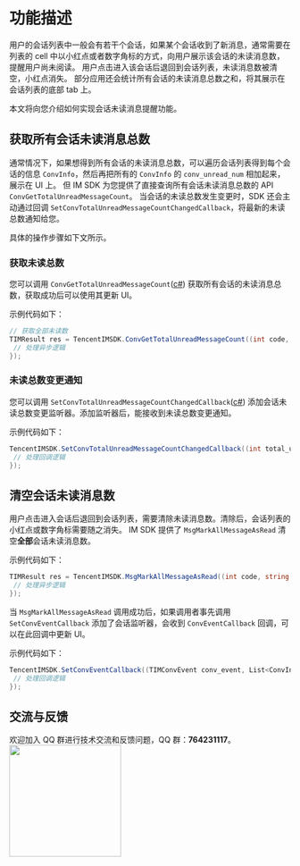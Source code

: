 # 功能描述
用户的会话列表中一般会有若干个会话，如果某个会话收到了新消息，通常需要在列表的 cell 中以小红点或者数字角标的方式，向用户展示该会话的未读消息数，提醒用户尚未阅读。
用户点击进入该会话后退回到会话列表，未读消息数被清空，小红点消失。
部分应用还会统计所有会话的未读消息总数之和，将其展示在会话列表的底部 tab 上。

本文将向您介绍如何实现会话未读消息提醒功能。

## 获取所有会话未读消息总数
通常情况下，如果想得到所有会话的未读消息总数，可以遍历会话列表得到每个会话的信息 `ConvInfo`，然后再把所有的 `ConvInfo` 的 `conv_unread_num` 相加起来，展示在 UI 上。
但 IM SDK 为您提供了直接查询所有会话未读消息总数的 API `ConvGetTotalUnreadMessageCount`。
当会话的未读总数发生变更时，SDK 还会主动通过回调 `SetConvTotalUnreadMessageCountChangedCallback`，将最新的未读总数通知给您。


具体的操作步骤如下文所示。

### 获取未读总数
您可以调用 `ConvGetTotalUnreadMessageCount`([c#](https://comm.qq.com/im/sdk/unity_plus/_site/api/com.tencent.imsdk.unity.TencentIMSDK.html#com_tencent_imsdk_unity_TencentIMSDK_ConvGetTotalUnreadMessageCount_com_tencent_imsdk_unity_callback_ValueCallback_com_tencent_imsdk_unity_types_GetTotalUnreadNumberResult__)) 获取所有会话的未读消息总数，获取成功后可以使用其更新 UI。

示例代码如下：


```c#
// 获取全部未读数
TIMResult res = TencentIMSDK.ConvGetTotalUnreadMessageCount((int code, string desc, GetTotalUnreadNumberResult unread, string user_data)=>{
 // 处理异步逻辑
});
```


### 未读总数变更通知

您可以调用 `SetConvTotalUnreadMessageCountChangedCallback`([c#](https://comm.qq.com/im/sdk/unity_plus/_site/api/com.tencent.imsdk.unity.TencentIMSDK.html#com_tencent_imsdk_unity_TencentIMSDK_SetConvTotalUnreadMessageCountChangedCallback_com_tencent_imsdk_unity_callback_ConvTotalUnreadMessageCountChangedCallback_)) 添加会话未读总数变更监听器。添加监听器后，能接收到未读总数变更通知。

示例代码如下：


```c#
TencentIMSDK.SetConvTotalUnreadMessageCountChangedCallback((int total_unread_count, string user_data)=>{
 // 处理回调逻辑
});
```


## 清空会话未读消息数
用户点击进入会话后退回到会话列表，需要清除未读消息数。清除后，会话列表的小红点或数字角标需要随之消失。
IM SDK 提供了 `MsgMarkAllMessageAsRead` 清空**全部**会话未读消息数。


示例代码如下：


```c#
TIMResult res = TencentIMSDK.MsgMarkAllMessageAsRead((int code, string desc, string user_data)=>{
 // 处理异步逻辑
});
```


当 `MsgMarkAllMessageAsRead` 调用成功后，如果调用者事先调用 `SetConvEventCallback` 添加了会话监听器，会收到 `ConvEventCallback` 回调，可以在此回调中更新 UI。

示例代码如下：

```c#
TencentIMSDK.SetConvEventCallback((TIMConvEvent conv_event, List<ConvInfo> conv_list, string user_data)=>{
 // 处理回调逻辑
});
```


## 交流与反馈

欢迎加入 QQ 群进行技术交流和反馈问题，QQ 群：**764231117**。
<img style="width: 200px; max-width: inherit;" src="https://qcloudimg.tencent-cloud.cn/raw/0a958e8572783faf746ea3233781322c.jpg" />


